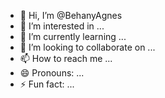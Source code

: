 - 👋 Hi, I’m @BehanyAgnes
- 👀 I’m interested in ...
- 🌱 I’m currently learning ...
- 💞️ I’m looking to collaborate on ...
- 📫 How to reach me ...
- 😄 Pronouns: ...
- ⚡ Fun fact: ...

<!---
BehanyAgnes/BehanyAgnes is a ✨ special ✨ repository because its `README.md` (this file) appears on your GitHub profile.
You can click the Preview link to take a look at your changes.
--->
